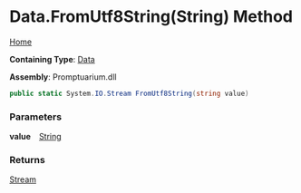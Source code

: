 # Data\.FromUtf8String\(String\) Method

[Home](../../../README.md)

**Containing Type**: [Data](../README.md)

**Assembly**: Promptuarium\.dll

```csharp
public static System.IO.Stream FromUtf8String(string value)
```

### Parameters

**value** &ensp; [String](https://docs.microsoft.com/en-us/dotnet/api/system.string)

### Returns

[Stream](https://docs.microsoft.com/en-us/dotnet/api/system.io.stream)

